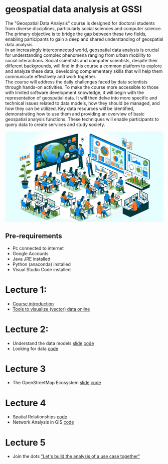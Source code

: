 # geospatial data analysis at GSSI
The "Geospatial Data Analysis" course is designed for doctoral students from diverse disciplines, particularly social sciences and computer science.<br/>The primary objective is to bridge the gap between these two fields, enabling participants to gain a deep and shared understanding of geospatial data analysis.<br/>
In an increasingly interconnected world, geospatial data analysis is crucial for understanding complex phenomena ranging from urban mobility to social interactions. Social scientists and computer scientists, despite their different backgrounds, will find in this course a common platform to explore and analyze these data, developing complementary skills that will help them communicate effectively and work together.<br/>
The course will address the daily challenges faced by data scientists through hands-on activities. To make the course more accessible to those with limited software development knowledge, it will begin with the representation of geospatial data. It will then delve into more specific and technical issues related to data models, how they should be managed, and how they can be utilized. Key data resources will be identified, demonstrating how to use them and providing an overview of basic geospatial analysis functions. These techniques will enable participants to query data to create services and study society.

![](https://raw.githubusercontent.com/napo/geeospatialdataanalysis_gssi/main/img/cover3.jpg)

## Pre-requirements
- Pc connected to internet
- Google Accounts
- Java JRE installed
- Python (anaconda) installed
- Visual Studio Code installed

# Lecture 1:
- [Course introduction](https://docs.google.com/presentation/d/e/2PACX-1vR6cxnjhSe7BgzFUiZeN_n__RZEVFhzY57unG_iTye1hjQl2I7-PHLA17fAl0AWVvt-rV0ILk5hG2hv/pub?start=false&loop=false&delayms=3000)
- [Tools to visualize (vector) data online](https://docs.google.com/presentation/d/e/2PACX-1vSC1B-MThz5FoYvCVmznkOh0Ohh6wZdK5po4mfsEvPm_qrq3hnYTF7IeHrRwyVx4xdEO8SdY36gPoJs/pub?start=false&loop=false&delayms=3000)

# Lecture 2:
- Understand the data models [slide](https://docs.google.com/presentation/d/e/2PACX-1vR1n8ltY5yFPsMOiazwNfyKrekqRgh8SYJpwAij0cOAgouPQje10W2OLSOGMvqpY-AwkCvX3HNfitTX/pub?start=false&loop=false&delayms=3000) [code](https://github.com/napo/geospatialdataanalysis_gssi/blob/main/code/01_geospatial_vector_data.ipynb)
- Looking for data [code](https://github.com/napo/geospatialdataanalysis_gssi/blob/main/code/02_looking_for_data.ipynb)

# Lecture 3
- The OpenStreetMap Ecosystem [slide](https://docs.google.com/presentation/d/e/2PACX-1vTQWxUuhAm8yLU0a6iTZEXawmmAPqQpPENCpPecNkGgYI81cP701YExYm2kpOP6dH9OWykzbYc6UUOW/pub?start=false&loop=false&delayms=3000) [code](https://github.com/napo/geospatialdataanalysis_gssi/blob/main/code/03_openstreetmap_data.ipynb) 

# Lecture 4
- Spatial Relationships [code](https://github.com/napo/geospatialdataanalysis_gssi/blob/main/code/04_spatial_relationships_and_operations.ipynb)
- Network Analysis in GIS [code](https://github.com/napo/geospatialdataanalysis_gssi/blob/main/code/05_network_analisys_in_gis.ipynb)

# Lecture 5
- Join the dots ["Let's build the analysis of a use case together"](https://github.com/napo/geospatialdataanalysis_gssi/blob/main/code/06_join_the_dots.ipynb)
